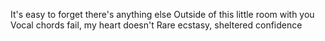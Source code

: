 ---
---
It's easy to forget there's anything else
Outside of this little room with you
Vocal chords fail, my heart doesn't
Rare ecstasy, sheltered confidence

